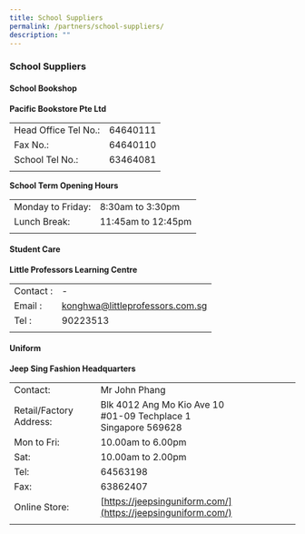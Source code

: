 ```yaml
---
title: School Suppliers
permalink: /partners/school-suppliers/
description: ""
---
```

### School Suppliers

#### School Bookshop
**Pacific Bookstore Pte Ltd**

|  |  |
|---|---|
| Head Office Tel No.: | 64640111 |
| Fax No.: | 64640110 |
| School Tel No.:  | 63464081 |
|  |  |

**School Term Opening Hours**

|  |  |
|---|---|
|  Monday to Friday: | 8:30am to 3:30pm  |
|  Lunch Break: | 11:45am to 12:45pm  |
|  |  |

#### Student Care

**Little Professors Learning Centre**

|  |  |
|---|---|
| Contact : | - |
| Email : |  [konghwa@littleprofessors.com.sg](mailto:konghwa@littleprofessors.com.sg) |
|  Tel : |  90223513 |
|  |  |

#### Uniform

**Jeep Sing Fashion Headquarters**

|  |  |
|---|---|
| Contact: | Mr John Phang |
| Retail/Factory Address: | Blk 4012 Ang Mo Kio Ave 10 <br>#01-09 Techplace 1 <br>Singapore 569628 |
| Mon to Fri: | 10.00am to 6.00pm |
| Sat: | 10.00am to 2.00pm |
| Tel: | 64563198 |
| Fax: | 63862407 |
|  Online Store: | [https://jeepsinguniform.com/](https://jeepsinguniform.com/) |
|  |  |